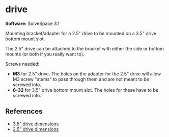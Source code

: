 # drive

**Software:** SolveSpace 3.1

Mounting bracket/adapter for a 2.5" drive to be mounted on a 3.5" drive bottom mount slot.

The 2.5" drive can be attached to the bracket with either the side or bottom mounts (or both if you really want to).

Screws needed:

- **M3** for 2.5" drive. The holes on the adapter for the 2.5" drive will allow M3 screw "stems" to pass through them and are not meant to be screwed into.
- **6-32** for 3.5" drive bottom mount slot. The holes for these have to be screwed into.

## References

- [3.5" drive dimensions](https://www.snia.org/node/4728)
- [2.5" drive dimensions](https://www.snia.org/node/4729)
